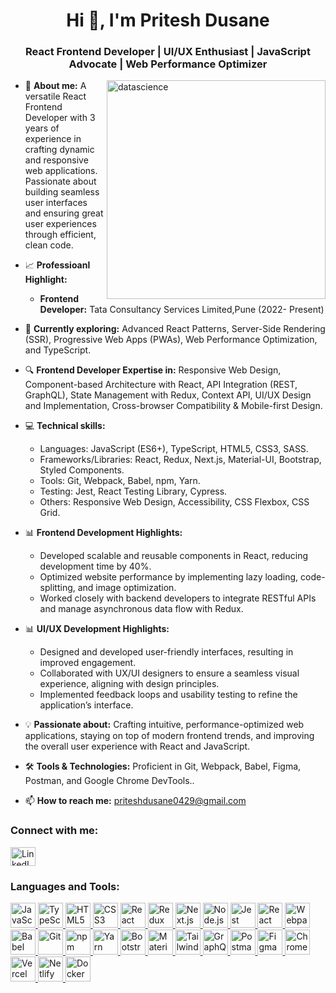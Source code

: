 
<h1 align="center">Hi 👋, I'm Pritesh Dusane</h1>
<h3 align="center">React Frontend Developer | UI/UX Enthusiast | JavaScript Advocate | Web Performance Optimizer</h3>

<img align="right" alt="datascience" width="350" src="https://user-images.githubusercontent.com/55389276/140866485-8fb1c876-9a8f-4d6a-98dc-08c4981eaf70.gif">

- 💬 **About me:** A versatile React Frontend Developer with 3 years of experience in crafting dynamic and responsive web applications. Passionate about building seamless user interfaces and ensuring great user experiences through efficient, clean code.
  
- 📈 **Professioanl Highlight:**
  - **Frontend Developer:** Tata Consultancy Services Limited,Pune (2022- Present)

- 🌱 **Currently exploring:** Advanced React Patterns, Server-Side Rendering (SSR), Progressive Web Apps (PWAs), Web Performance Optimization, and TypeScript.

- 🔍 **Frontend Developer Expertise in:** Responsive Web Design, Component-based Architecture with React, API Integration (REST, GraphQL), State Management with Redux, Context API, UI/UX Design and Implementation, Cross-browser Compatibility & Mobile-first Design.

- 💻 **Technical skills:**
  - Languages: JavaScript (ES6+), TypeScript, HTML5, CSS3, SASS.
  - Frameworks/Libraries: React, Redux, Next.js, Material-UI, Bootstrap, Styled Components.
  - Tools: Git, Webpack, Babel, npm, Yarn.
  - Testing: Jest, React Testing Library, Cypress.
  - Others: Responsive Web Design, Accessibility, CSS Flexbox, CSS Grid.

- 📊 **Frontend Development Highlights:**
  - Developed scalable and reusable components in React, reducing development time by 40%.
  - Optimized website performance by implementing lazy loading, code-splitting, and image optimization.
  - Worked closely with backend developers to integrate RESTful APIs and manage asynchronous data flow with Redux.

- 📊 **UI/UX Development Highlights:**
  - Designed and developed user-friendly interfaces, resulting in improved engagement.
  - Collaborated with UX/UI designers to ensure a seamless visual experience, aligning with design principles.
  - Implemented feedback loops and usability testing to refine the application’s interface.

- 💡 **Passionate about:** Crafting intuitive, performance-optimized web applications, staying on top of modern frontend trends, and improving the overall user experience with React and JavaScript.

- 🛠️ **Tools & Technologies:** Proficient in Git, Webpack, Babel, Figma, Postman, and Google Chrome DevTools..

- 📫 **How to reach me:** [priteshdusane0429@gmail.com](mailto:priteshdusane0429@gmail.com)

<h3 align="left">Connect with me:</h3>
<p align="left">
<a href="https://www.linkedin.com/in/kalpesh-patil-409b69156/" target="_blank"><img align="center" src="https://raw.githubusercontent.com/rahuldkjain/github-profile-readme-generator/master/src/images/icons/Social/linked-in-alt.svg" alt="LinkedIn Profile" height="30" width="40" /></a>
</p>

<h3 align="left">Languages and Tools:</h3>
<p align="left">
<a href="https://developer.mozilla.org/en-US/docs/Web/JavaScript" target="_blank" rel="noreferrer">
  <img src="https://upload.wikimedia.org/wikipedia/commons/6/69/JavaScript-logo.png" alt="JavaScript" width="40" height="40"/>
</a>

<a href="https://www.typescriptlang.org/" target="_blank" rel="noreferrer">
  <img src="https://upload.wikimedia.org/wikipedia/commons/4/4e/TypeScript_logo_2020.svg" alt="TypeScript" width="40" height="40"/>
</a>

<a href="https://developer.mozilla.org/en-US/docs/Web/HTML" target="_blank" rel="noreferrer">
  <img src="https://upload.wikimedia.org/wikipedia/commons/6/6a/HTML5_logo.svg" alt="HTML5" width="40" height="40"/>
</a>

<a href="https://www.w3.org/TR/css/" target="_blank" rel="noreferrer">
  <img src="https://upload.wikimedia.org/wikipedia/commons/d/d5/CSS3_logo.svg" alt="CSS3" width="40" height="40"/>
</a>

<a href="https://reactjs.org/" target="_blank" rel="noreferrer">
  <img src="https://upload.wikimedia.org/wikipedia/commons/a/a7/React-icon.svg" alt="React" width="40" height="40"/>
</a>

<a href="https://redux.js.org/" target="_blank" rel="noreferrer">
  <img src="https://upload.wikimedia.org/wikipedia/commons/6/6a/Redux_Logo.png" alt="Redux" width="40" height="40"/>
</a>

<a href="https://nextjs.org/" target="_blank" rel="noreferrer">
  <img src="https://upload.wikimedia.org/wikipedia/commons/4/47/Nextjs-logo.svg" alt="Next.js" width="40" height="40"/>
</a>

<a href="https://nodejs.org/" target="_blank" rel="noreferrer">
  <img src="https://upload.wikimedia.org/wikipedia/commons/d/d9/Node.js_logo.svg" alt="Node.js" width="40" height="40"/>
</a>

<a href="https://jestjs.io/" target="_blank" rel="noreferrer">
  <img src="https://upload.wikimedia.org/wikipedia/commons/1/1b/Jest-logo.svg" alt="Jest" width="40" height="40"/>
</a>

<a href="https://testing-library.com/docs/react-testing-library/intro/" target="_blank" rel="noreferrer">
  <img src="https://upload.wikimedia.org/wikipedia/commons/e/e9/React_Testing_Library_logo.svg" alt="React Testing Library" width="40" height="40"/>
</a>

<a href="https://webpack.js.org/" target="_blank" rel="noreferrer">
  <img src="https://upload.wikimedia.org/wikipedia/commons/7/74/Webpack_logo.svg" alt="Webpack" width="40" height="40"/>
</a>

<a href="https://babeljs.io/" target="_blank" rel="noreferrer">
  <img src="https://upload.wikimedia.org/wikipedia/commons/6/6a/Babel_Logo.png" alt="Babel" width="40" height="40"/>
</a>

<a href="https://git-scm.com/" target="_blank" rel="noreferrer">
  <img src="https://upload.wikimedia.org/wikipedia/commons/a/a7/Git-logo.svg" alt="Git" width="40" height="40"/>
</a>

<a href="https://www.npmjs.com/" target="_blank" rel="noreferrer">
  <img src="https://upload.wikimedia.org/wikipedia/commons/6/6a/Npm-logo.svg" alt="npm" width="40" height="40"/>
</a>

<a href="https://yarnpkg.com/" target="_blank" rel="noreferrer">
  <img src="https://upload.wikimedia.org/wikipedia/commons/3/33/Yarn-logo.svg" alt="Yarn" width="40" height="40"/>
</a>

<a href="https://getbootstrap.com/" target="_blank" rel="noreferrer">
  <img src="https://upload.wikimedia.org/wikipedia/commons/b/b2/Bootstrap_logo.svg" alt="Bootstrap" width="40" height="40"/>
</a>

<a href="https://mui.com/" target="_blank" rel="noreferrer">
  <img src="https://upload.wikimedia.org/wikipedia/commons/a/a4/Material-UI_logo.svg" alt="Material-UI" width="40" height="40"/>
</a>

<a href="https://tailwindcss.com/" target="_blank" rel="noreferrer">
  <img src="https://upload.wikimedia.org/wikipedia/commons/d/d5/Tailwind_CSS_Logo.svg" alt="Tailwind CSS" width="40" height="40"/>
</a>

<a href="https://graphql.org/" target="_blank" rel="noreferrer">
  <img src="https://upload.wikimedia.org/wikipedia/commons/1/19/GraphQL_Logo.png" alt="GraphQL" width="40" height="40"/>
</a>

<a href="https://www.postman.com/" target="_blank" rel="noreferrer">
  <img src="https://upload.wikimedia.org/wikipedia/commons/0/09/Postman_logo.png" alt="Postman" width="40" height="40"/>
</a>

<a href="https://www.figma.com/" target="_blank" rel="noreferrer">
  <img src="https://upload.wikimedia.org/wikipedia/commons/7/7c/Figma-logo.svg" alt="Figma" width="40" height="40"/>
</a>

<a href="https://developer.chrome.com/docs/devtools/" target="_blank" rel="noreferrer">
  <img src="https://upload.wikimedia.org/wikipedia/commons/a/a6/DevTools_logo_2019.png" alt="Chrome DevTools" width="40" height="40"/>
</a>

<a href="https://vercel.com/" target="_blank" rel="noreferrer">
  <img src="https://upload.wikimedia.org/wikipedia/commons/1/1e/Vercel_logo.svg" alt="Vercel" width="40" height="40"/>
</a>

<a href="https://www.netlify.com/" target="_blank" rel="noreferrer">
  <img src="https://upload.wikimedia.org/wikipedia/commons/2/2d/Netlify_Logo.svg" alt="Netlify" width="40" height="40"/>
</a>

<a href="https://www.docker.com/" target="_blank" rel="noreferrer">
  <img src="https://upload.wikimedia.org/wikipedia/commons/9/99/Docker_logo.png" alt="Docker" width="40" height="40"/>
</a>


</p>
